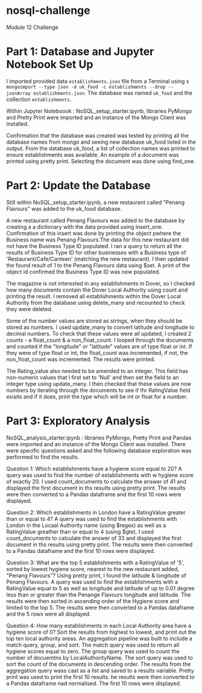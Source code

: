 # nosql-challenge
Module 12 Challenge


# Part 1: Database and Jupyter Notebook Set Up

I imported provided  data `establishments.json` file from a Terminal using `$ mongoimport --type json -d uk_food -c establishments --drop --jsonArray establishments.json`. The database was named `uk_food` and the collection `establishments`.

Within Jupyter Noteboook : NoSQL_setup_starter.ipynb, libraries PyMongo and Pretty Print were imported and an instance of the Mongo Client was installed.

Confirmation that the database was created was tested by printing all the database names from mongo and seeing new database uk_food listed in the output.  From the database uk_food, a list of collection names was printed to ensure establishments was available.  An example of a document was printed using pretty print. Selecting the document was done using find_one. 


# Part 2: Update the Database

Still within NoSQL_setup_starter.ipynb, a new restaurant called "Penang Flavours" was added to the uk_food database.

A new restaurant called Penang Flavours was added to the database by creating a a dictionary with the data provided using insert_one.  Confirmation of this insert was done by printing the object pwhere the Business name was Penang Flavours.The data for this new restaurant did not have the Business Type ID populated.  I ran a query to return all the results of  Business Type ID for other businesses with a Business type of 'Restaurant/Cafe/Canteen' (matching the new restaurant).  I then updated the found result of 1 to the Penang Flavours data using $set.
A print of the object id confirmed the Business Type ID was now populated.

The magazine is not interested in any establishments in Dover, so I checked how many documents contain the Dover Local Authority using count and printing the result. I removed all establishments within the Dover Local Authority from the database using delete_many and recounted to check they were deleted.

Some of the number values are stored as strings, when they should be stored as numbers. I used update_many to convert latitude and longitude to decimal numbers.  To check that these values were all updated, I created 2 counts - a float_count & a non_float_count.  I looped through the documents and counted if the "longitude" or "latitude" values are of type float or int.  If they were of type float or int, the float_count was incremented, if not, the non_float_count was incremented.  The results were printed.

The Rating_value also needed to be amended to an integer.  This field has non-numeric values that I first set to 'Null' and then set the field to an integer type using update_many.  I then checked that these values are now numbers by iterating through the documents to see if thr RatingValue field exisits and if it does, print the type which will be int or float for a number.  


# Part 3: Exploratory Analysis

NoSQL_analysis_starter.ipynb : libraries PyMongo, Pretty Print and Pandas were imported and an instance of the Mongo Client was installed. 
There were specific questions asked and the following database exploration was performed to find the results.

Question 1: Which establishments have a hygiene score equal to 20?
A query was used to find the number of establishments with w hygiene score of exactly 20.  I used count_documents to calculate the answer of 41 and displayed the first document in ths results using pretty print.
The results were then converted to a Pandas dataframe and the first 10 rows were displayed.

Question 2: Which establishments in London have a RatingValue greater than or equal to 4? 
A query was used to find the establishments with London in the Locaal Authority name (using $regex) as well as a RatingValue greather than or equal to 4 (using $gte).  I used count_documents to calculate the answer of 33 and displayed the first document in ths results using pretty print.
The results were then converted to a Pandas dataframe and the first 10 rows were displayed.

Question 3: What are the top 5 establishments with a RatingValue of '5', sorted by lowest hygiene score, nearest to the new restaurant added, "Penang Flavours"?
Using pretty print, I found the latitude & longitude of Penang Flavours.
A query was used to find the establishments with a RatingValue equal to 5 as well as longitude and latitude of up to 0.01 degree less than or greater than the Penange Flavours longitude and latitude.  The results were then sorted in ascending order of the Hygiene score and limited to the top 5.
The results were then converted to a Pandas dataframe and the 5 rows were all displayed.

Question 4: How many establishments in each Local Authority area have a hygiene score of 0? Sort the results from highest to lowest, and print out the top ten local authority areas. 
An aggregation pipeline was built to include a match query, group, and sort.  The match query was used to return all hygiene scores equal to zero.  The group query was used to count the number of docuemtns by LocalAuthorityName.  The sort query was used to sort the count of the documents in descending order.  The results from the aggregation query wass cast as a list and saved to a results variable.  Pretty print was used to print the first 10 results.  he results were then converted to a Pandas dataframe nad normalised.  The first 10 rows were displayed.
